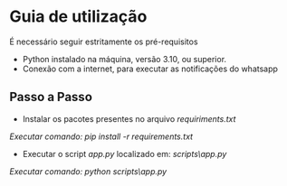 # Guia de utilização

É necessário seguir estritamente os pré-requisitos

- Python instalado na máquina, versão 3.10, ou superior.
- Conexão com a internet, para executar as notificações do whatsapp

## Passo a Passo

- Instalar os pacotes presentes no arquivo *requiriments.txt*

*Executar comando: pip install -r requirements.txt*

- Executar o script *app.py* localizado em: *scripts\app.py*

*Executar comando: python scripts\app.py*



